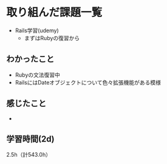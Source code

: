 # 取り組んだ課題一覧
- Rails学習(udemy)
  - まずはRubyの復習から

## わかったこと
- Rubyの文法復習中
- RailsにはDateオブジェクトについて色々拡張機能がある模様
    
## 感じたこと
- 

## 学習時間(2d)
2.5h（計543.0h）